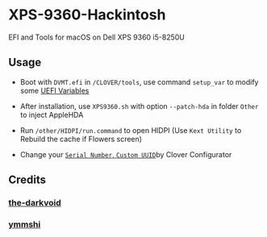 # XPS-9360-Hackintosh

EFI and Tools for macOS on Dell XPS 9360 i5-8250U 

## Usage

- Boot with `DVMT.efi` in `/CLOVER/tools`, use command `setup_var` to modify some [UEFI Variables](https://github.com/the-darkvoid/XPS9360-macOS#uefi-variables)

- After installation, use `XPS9360.sh` with option `--patch-hda` in folder `Other` to inject AppleHDA 

- Run `/other/HIDPI/run.command` to open HIDPI
  (Use `Kext Utility` to Rebuild the cache if Flowers screen)

- Change your [`Serial Number`, `Custom UUID`](https://www.tonymacx86.com/threads/an-idiots-guide-to-imessage.196827/)by Clover Configurator

## Credits

### [the-darkvoid](https://github.com/the-darkvoid/XPS9360-macOS)

### [ymmshi](https://github.com/ymmshi/XPS-9360)
